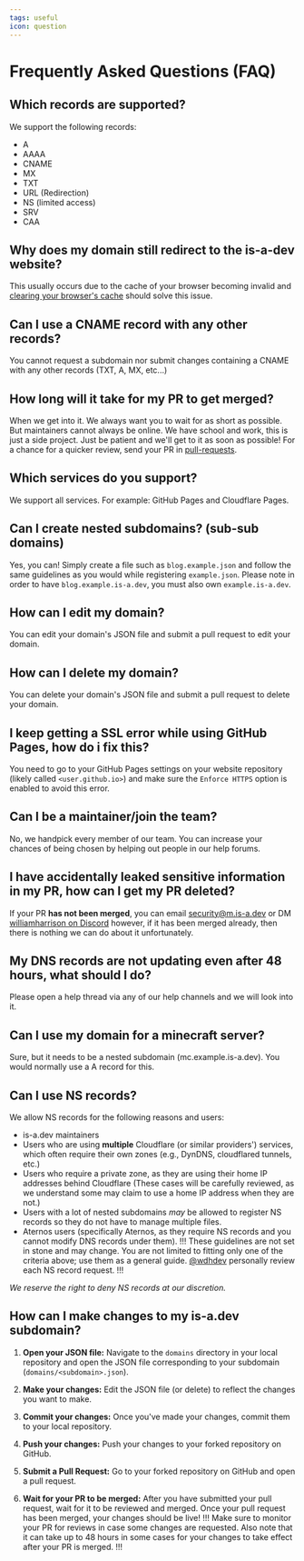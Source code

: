 ```yaml
---
tags: useful
icon: question
---
```


# Frequently Asked Questions (FAQ)

## Which records are supported?
We support the following records:
- A
- AAAA
- CNAME
- MX
- TXT
- URL (Redirection)
- NS (limited access)
- SRV
- CAA

## Why does my domain still redirect to the is-a-dev website?
This usually occurs due to the cache of your browser becoming invalid and [clearing your browser's cache](https://support.google.com/accounts/answer/32050) should solve this issue.

## Can I use a CNAME record with any other records?
You cannot request a subdomain nor submit changes containing a CNAME with any other records (TXT, A, MX, etc...)

## How long will it take for my PR to get merged?
When we get into it. We always want you to wait for as short as possible. But maintainers cannot always be online. We have school and work, this is just a side project. Just be patient and we'll get to it as soon as possible! For a chance for a quicker review, send your PR in [⁠pull-requests](https://discord.com/channels/830872854677422150/1130858271620726784).

## Which services do you support?
We support all services. For example: GitHub Pages and Cloudflare Pages.

## Can I create nested subdomains? (sub-sub domains)
Yes, you can! Simply create a file such as `blog.example.json` and follow the same guidelines as you would while registering `example.json`. Please note in order to have `blog.example.is-a.dev`, you must also own `example.is-a.dev`.

## How can I edit my domain?
You can edit your domain's JSON file and submit a pull request to edit your domain.

## How can I delete my domain?
You can delete your domain's JSON file and submit a pull request to delete your domain.

## I keep getting a SSL error while using GitHub Pages, how do i fix this?
You need to go to your GitHub Pages settings on your website repository (likely called `<user.github.io>`) and make sure the `Enforce HTTPS` option is enabled to avoid this error.

## Can I be a maintainer/join the team?
No, we handpick every member of our team. You can increase your chances of being chosen by helping out people in our help forums.

## I have accidentally leaked sensitive information in my PR, how can I get my PR deleted?
If your PR **has not been merged**, you can email [security@m.is-a.dev](mailto:security@m.is-a.dev) or DM [williamharrison on Discord](https://discord.com/users/853158265466257448) however, if it has been merged already, then there is nothing we can do about it unfortunately.

## My DNS records are not updating even after 48 hours, what should I do?
Please open a help thread via any of our help channels and we will look into it.

## Can I use my domain for a minecraft server?
Sure, but it needs to be a nested subdomain (mc.example.is-a.dev). You would normally use a A record for this.

## Can I use NS records?
We allow NS records for the following reasons and users:
  - is-a.dev maintainers
  - Users who are using **multiple** Cloudflare (or similar providers') services, which often require their own zones (e.g., DynDNS, cloudflared tunnels, etc.)
  - Users who require a private zone, as they are using their home IP addresses behind Cloudflare (These cases will be carefully reviewed, as we understand some may claim to use a home IP address when they are not.)
  - Users with a lot of nested subdomains *may* be allowed to register NS records so they do not have to manage multiple files.
  - Aternos users (specifically Aternos, as they require NS records and you cannot modify DNS records under them).
!!!
These guidelines are not set in stone and may change. You are not limited to fitting only one of the criteria above; use them as a general guide. [@wdhdev](https://github.com/wdhdev) personally review each NS record request.
!!!

*We reserve the right to deny NS records at our discretion.*

## How can I make changes to my is-a.dev subdomain?

1. **Open your JSON file:** Navigate to the `domains` directory in your local repository and open the JSON file corresponding to your subdomain (`domains/<subdomain>.json`).

2. **Make your changes:** Edit the JSON file (or delete) to reflect the changes you want to make.

3. **Commit your changes:** Once you've made your changes, commit them to your local repository.

4. **Push your changes:** Push your changes to your forked repository on GitHub.

5. **Submit a Pull Request:** Go to your forked repository on GitHub and open a pull request.

6. **Wait for your PR to be merged:** After you have submitted your pull request, wait for it to be reviewed and merged. Once your pull request has been merged, your changes should be live!
!!!
Make sure to monitor your PR for reviews in case some changes are requested. Also note that it can take up to 48 hours in some cases for your changes to take effect after your PR is merged.
!!!
